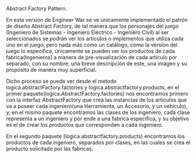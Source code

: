 Abstract Factory Pattern.

En esta versión de Engineer War se ve únicamente implementado el patrón de diseño Abstract Factory, de tal manera que los personajes del juego (Ingeniero de Sistemas - Ingeniero Eléctrico - Ingeniero Civil) al ser seleccionados se podrán ver los artículos o implementos que utiliza cada uno en el juego, pero nada más como un catálogo, como la versión del juego lo específica, únicamente se pueden ver los productos de cada fabrica(Ingenieros) a manera de pre-visualización de cada artículo por separado, con su nombre, una breve descripción de este, una imagen y su propósito de manera muy superficial.

Dicho proceso se puede ver desde el metodo logica.abstractFactory.factories y logica.abstractfactory.products, en el primer paquete(logica.AbstractFactory.factories) nos encontramos primero con la interfaz AbstractFactory que crea las instancias de los articulos que va a poseer cada ingeniero(una Herramienta, un Accesorio, y un vehiculo), y, en el mismo paquete encontramos las clases de los ingeniero, cada clase representa a un ingeniero y por ende a una fabrica especifica, y su objetivo es el de crear los productos que corresponden a cada ingeniero.

En el segundo paquete (logica.abstractfactory.products) encontramos los productos de cada ingeniero, separados por clases, en las cuales se crea el producto solicitado por las fabricas.
